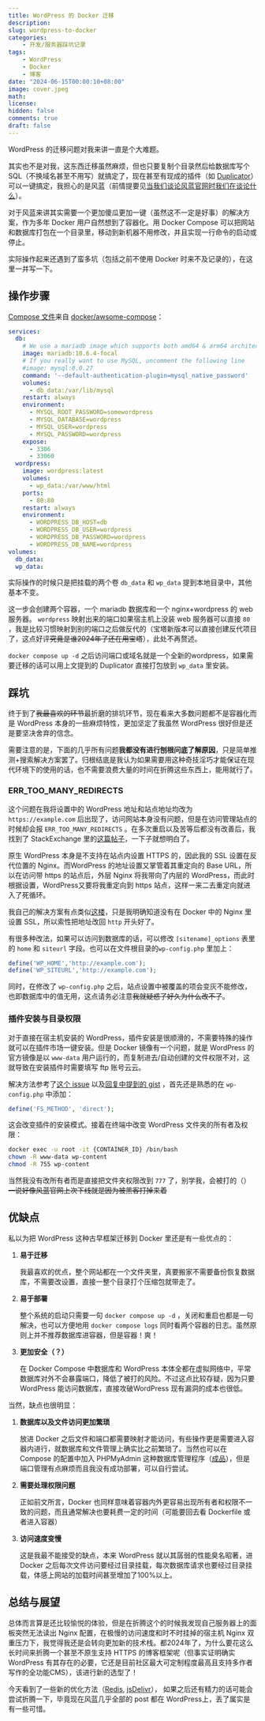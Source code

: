 ```yaml
---
title: WordPress 的 Docker 迁移
description: 
slug: wordpress-to-docker
categories:
    - 开发/服务器踩坑记录
tags:
    - WordPress
    - Docker
    - 博客
date: "2024-06-15T00:00:10+08:00"
image: cover.jpeg
math: 
license: 
hidden: false
comments: true
draft: false
---
```


WordPress 的迁移问题对我来讲一直是个大难题。

其实也不是对我，这东西迁移虽然麻烦，但也只要复制个目录然后给数据库写个 SQL（不换域名甚至不用写）就搞定了，现在甚至有现成的插件（如 [Duplicator](https://wordpress.org/plugins/duplicator/)）可以一键搞定，我担心的是风蓝（前情提要见[当我们谈论风蓝官网时我们在谈论什么](https://diary.aoikaze.moe/article/001)）。

对于风蓝来讲其实需要一个更加傻瓜更加一键（虽然这不一定是好事）的解决方案，作为多年 Docker 用户自然想到了容器化。用 Docker Compose 可以把网站和数据库打包在一个目录里，移动到新机器不用修改，并且实现一行命令的启动或停止。

实际操作起来还遇到了蛮多坑（包括之前不使用 Docker 时来不及记录的），在这里一并写一下。

## 操作步骤

[Compose 文件](https://github.com/docker/awesome-compose/blob/master/official-documentation-samples/wordpress/README.md)来自 [docker/awsome-compose](https://github.com/docker/awesome-compose)：

```yaml
services:
  db:
    # We use a mariadb image which supports both amd64 & arm64 architecture
    image: mariadb:10.6.4-focal
    # If you really want to use MySQL, uncomment the following line
    #image: mysql:8.0.27
    command: '--default-authentication-plugin=mysql_native_password'
    volumes:
      - db_data:/var/lib/mysql
    restart: always
    environment:
      - MYSQL_ROOT_PASSWORD=somewordpress
      - MYSQL_DATABASE=wordpress
      - MYSQL_USER=wordpress
      - MYSQL_PASSWORD=wordpress
    expose:
      - 3306
      - 33060
  wordpress:
    image: wordpress:latest
    volumes:
      - wp_data:/var/www/html
    ports:
      - 80:80
    restart: always
    environment:
      - WORDPRESS_DB_HOST=db
      - WORDPRESS_DB_USER=wordpress
      - WORDPRESS_DB_PASSWORD=wordpress
      - WORDPRESS_DB_NAME=wordpress
volumes:
  db_data:
  wp_data:
```

实际操作的时候只是把挂载的两个卷 `db_data` 和 `wp_data` 提到本地目录中，其他基本不变。

这一步会创建两个容器，一个 mariadb 数据库和一个 nginx+wordpress 的 web 服务器。 `wordpress` 映射出来的端口如果宿主机上没装 web 服务器可以直接 `80` ，我是比较习惯映射到别的端口之后做反代的（宝塔新版本可以直接创建反代项目了，这点好评~~究竟是谁2024年了还在用宝塔~~），此处不再赘述。

`docker compose up -d` 之后访问端口或域名就是一个全新的wordpress，如果需要迁移的话可以用上文提到的 Duplicator 直接打包放到 `wp_data` 里安装。

## 踩坑

终于到了~~我最喜欢的环节~~最折磨的排坑环节，现在看来大多数问题都不是容器化而是 WordPress 本身的一些麻烦特性，更加坚定了我虽然 WordPress 很好但是还是要坚决舍弃的信念。

需要注意的是，下面的几乎所有问题**我都没有进行刨根问底了解原因**，只是简单推测+搜索解决方案罢了。归根结底是我认为如果需要用这种奇技淫巧才能保证在现代环境下的使用的话，也不需要浪费大量的时间在折腾这些东西上，能用就行了。

### ERR_TOO_MANY_REDIRECTS

这个问题在我将设置中的 WordPress 地址和站点地址均改为 `https://example.com` 后出现了，访问网站本身没有问题，但是在访问管理站点的时候却会报 `ERR_TOO_MANY_REDIRECTS` 。在多次重启以及苦等后都没有改善后，我找到了 StackExchange 里的[这篇帖子](https://wordpress.stackexchange.com/questions/302965/too-many-redirects-only-when-trying-to-access-wp-admin-page)，一下子就想明白了。

原生 WordPress 本身是不支持在站点内设置 HTTPS 的，因此我的 SSL 设置在反代位置的 Nginx。而WordPress 的地址设置又掌管着其重定向的 Base URL，所以在访问带 https 的站点后，外层 Nginx 将我带向了内层的 WordPress，而此时根据设置，WordPress又要将我重定向到 https 站点，这样一来二去重定向就进入了死循环。

我自己的解决方案有点类似[这楼](https://wordpress.stackexchange.com/a/318028)，只是我明确知道没有在 Docker 中的 Nginx 里设置 SSL，所以索性把地址改回 `http` 开头好了。

有很多种改法，如果可以访问到数据库的话，可以修改 `[sitename]_options` 表里的 `home` 和 `siteurl` 字段。也可以在文件根目录的`wp-config.php` 里加上：

```php
define('WP_HOME','http://example.com');
define('WP_SITEURL','http://example.com');
```

同时，在修改了 `wp-config.php` 之后，站点设置中被覆盖的项会变灰不能修改，也即数据库中的值无用，这点请务必注意~~我就疑惑了好久为什么改不了~~。

### 插件安装与目录权限

对于直接在宿主机安装的 WordPress，插件安装是很顺滑的，不需要特殊的操作就可以在插件市场一键安装。但是 Docker 镜像有一个问题，就是 WordPress 的官方镜像是以 `www-data` 用户运行的，而复制进去/自动创建的文件权限不对，这就导致在安装插件时需要填写 ftp 账号云云。

解决方法参考了[这个 issue](https://github.com/docker-library/wordpress/issues/298) 以及[回复中提到的 gist](https://gist.github.com/dianjuar/1b2c43d38d76e68cf21971fc86eaac8e) ，首先还是熟悉的在 `wp-config.php` 中添加：

```php
define('FS_METHOD', 'direct');
```

这会改变插件的安装模式。接着在终端中改变 WordPress 文件夹的所有者及权限：

```bash
docker exec -u root -it {CONTAINER_ID} /bin/bash
chown -R www-data wp-content
chmod -R 755 wp-content
```

当然我没有改所有者而是直接把文件夹权限改到 `777` 了，别学我，会被打的（）~~一说好像风蓝官网上次下线就是因为被黑客打掉来着~~

## 优缺点

私以为把 WordPress 这种古早框架迁移到 Docker 里还是有一些优点的：

1. **易于迁移**
    
    我最喜欢的优点，整个网站都在一个文件夹里，真要搬家不需要备份恢复数据库，不需要改设置，直接一整个目录打个压缩包就带走了。
    
2. **易于部署**
    
    整个系统的启动只需要一句 `docker compose up -d` ，关闭和重启也都是一句解决，也可以方便地用 `docker compose logs` 同时看两个容器的日志。虽然原则上并不推荐数据库进容器，但是容器！爽！
    
3. **更加安全（？）**
    
    在 Docker Compose 中数据库和 WordPress 本体全都在虚拟网络中，平常数据库对外不会暴露端口，降低了被打的风险。不过这点比较存疑，因为只要 WordPress 能访问数据库，直接攻破WordPress 现有漏洞的成本也很低。
    

当然，缺点也很明显：

1. **数据库以及文件访问更加繁琐**
    
    放进 Docker 之后文件和端口都需要映射才能访问，有些操作更是需要进入容器内进行，就数据库和文件管理上确实比之前繁琐了。当然也可以在 Compose 的配置中加入 PHPMyAdmin 这种数据库管理程序（[成品](https://github.com/nezhar/wordpress-docker-compose)），但是端口管理有点麻烦而且我没有成功部署，可以自行尝试。
    
2. **需要处理权限问题**
    
    正如前文所言，Docker 也同样意味着容器内外更容易出现所有者和权限不一致的问题，而且通常解决也要耗费一定的时间（可能要回去看 Dockerfile 或者进入容器）
    
3. **访问速度变慢**
    
    这是我最不能接受的缺点，本来 WordPress 就以其孱弱的性能臭名昭著，进 Docker 之后每次文件访问要经过目录挂载，每次数据库请求也要经过目录挂载，体感上网站的加载时间甚至增加了100%以上。
    

## 总结与展望

总体而言算是还比较愉悦的体验，但是在折腾这个的时候我发现自己服务器上的面板突然无法读出 Nginx 配置，在极慢的访问速度和时不时挂掉的宿主机 Nginx 双重压力下，我觉得我还是会转向更加新的技术栈。都2024年了，为什么要花这么长时间来折腾一个甚至不原生支持 HTTPS 的博客框架呢（但事实证明确实 WordPress 有其存在的必要，它还是目前社区最大可定制程度最高且支持多作者写作的全功能CMS），该进行新的选型了！

今天看到了一些新的优化方法（[Redis](https://sleele.com/2020/03/29/wordpress%E6%90%AD%E9%85%8Dredis%E5%8A%A0%E9%80%9F%E7%BD%91%E7%AB%99%E8%AE%BF%E9%97%AE%E9%80%9F%E5%BA%A6/), [jsDelivr](https://sleele.com/2020/05/09/wordpressjsdelivr-%E4%BC%AA%E5%85%A8%E7%AB%99cdn/)）， 如果之后还有精力的话可能会尝试折腾一下，毕竟现在风蓝几乎全部的 post 都在 WordPress上，丢了属实是有一些可惜。